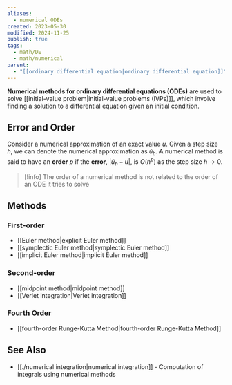 ```yaml
---
aliases:
  - numerical ODEs
created: 2023-05-30
modified: 2024-11-25
publish: true
tags:
  - math/DE
  - math/numerical
parent:
  - "[[ordinary differential equation|ordinary differential equation]]"
---
```

**Numerical methods for ordinary differential equations (ODEs)** are used to solve [[initial-value problem|initial-value problems (IVPs)]], which involve finding a solution to a differential equation given an initial condition.

## Error and Order
Consider a numerical approximation of an exact value $u$. Given a step size $h$, we can denote the numerical approximation as $\tilde{u}_h$. A numerical method is said to have an **order** $p$ if the **error**, $|\tilde{u}_h - u|$, is $O(h^{p})$ as the step size $h \to 0$.

> [!info] The order of a numerical method is not related to the order of an ODE it tries to solve

## Methods
### First-order
- [[Euler method|explicit Euler method]]
- [[symplectic Euler method|symplectic Euler method]]
- [[implicit Euler method|implicit Euler method]]

### Second-order
- [[midpoint method|midpoint method]]
- [[Verlet integration|Verlet integration]]

### Fourth Order
- [[fourth-order Runge-Kutta Method|fourth-order Runge-Kutta Method]]

## See Also
- [[./numerical integration|numerical integration]] - Computation of integrals using numerical methods